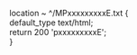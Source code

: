 location ~ ^/MPxxxxxxxxxE.txt {  
        default_type text/html;  
        return 200 'pxxxxxxxxxE';  
    }  
